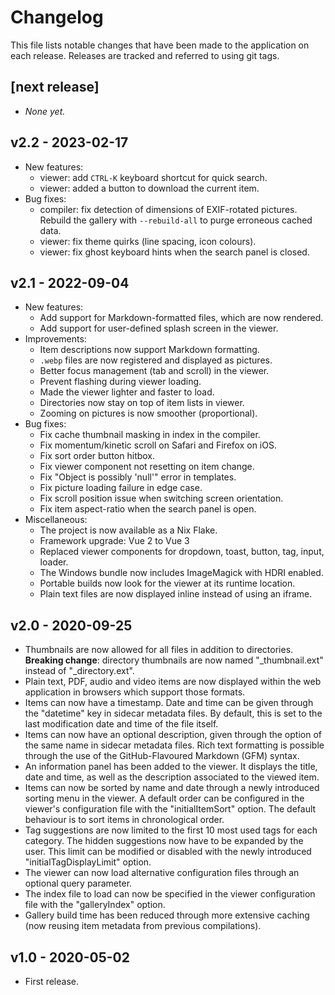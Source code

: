 # Changelog

This file lists notable changes that have been made to the application on each
release. Releases are tracked and referred to using git tags.


## [next release]

- _None yet._


## v2.2 - 2023-02-17
- New features:
  - viewer: add `CTRL-K` keyboard shortcut for quick search.
  - viewer: added a button to download the current item.
- Bug fixes:
  - compiler: fix detection of dimensions of EXIF-rotated pictures.
    Rebuild the gallery with `--rebuild-all` to purge erroneous cached data.
  - viewer: fix theme quirks (line spacing, icon colours).
  - viewer: fix ghost keyboard hints when the search panel is closed.


## v2.1 - 2022-09-04
- New features:
  - Add support for Markdown-formatted files, which are now rendered.
  - Add support for user-defined splash screen in the viewer.
- Improvements:
  - Item descriptions now support Markdown formatting.
  - `.webp` files are now registered and displayed as pictures.
  - Better focus management (tab and scroll) in the viewer.
  - Prevent flashing during viewer loading.
  - Made the viewer lighter and faster to load.
  - Directories now stay on top of item lists in viewer.
  - Zooming on pictures is now smoother (proportional).
- Bug fixes:
  - Fix cache thumbnail masking in index in the compiler.
  - Fix momentum/kinetic scroll on Safari and Firefox on iOS.
  - Fix sort order button hitbox.
  - Fix viewer component not resetting on item change.
  - Fix "Object is possibly 'null'" error in templates.
  - Fix picture loading failure in edge case.
  - Fix scroll position issue when switching screen orientation.
  - Fix item aspect-ratio when the search panel is open.
- Miscellaneous:
  - The project is now available as a Nix Flake.
  - Framework upgrade: Vue 2 to Vue 3
  - Replaced viewer components for dropdown, toast, button, tag, input, loader.
  - The Windows bundle now includes ImageMagick with HDRI enabled.
  - Portable builds now look for the viewer at its runtime location.
  - Plain text files are now displayed inline instead of using an iframe.


## v2.0 - 2020-09-25
- Thumbnails are now allowed for all files in addition to directories.
  __Breaking change__: directory thumbnails are now named "\_thumbnail.ext"
  instead of "\_directory.ext".
- Plain text, PDF, audio and video items are now displayed within the web
  application in browsers which support those formats.
- Items can now have a timestamp. Date and time can be given through the
  "datetime" key in sidecar metadata files. By default, this is set to the last
  modification date and time of the file itself.
- Items can now have an optional description, given through the option of the
  same name in sidecar metadata files. Rich text formatting is possible through
  the use of the GitHub-Flavoured Markdown (GFM) syntax.
- An information panel has been added to the viewer. It displays the title,
  date and time, as well as the description associated to the viewed item.
- Items can now be sorted by name and date through a newly introduced sorting
  menu in the viewer. A default order can be configured in the viewer's
  configuration file with the "initialItemSort" option. The default behaviour
  is to sort items in chronological order.
- Tag suggestions are now limited to the first 10 most used tags for each
  category. The hidden suggestions now have to be expanded by the user. This
  limit can be modified or disabled with the newly introduced
  "initialTagDisplayLimit" option.
- The viewer can now load alternative configuration files through an optional
  query parameter.
- The index file to load can now be specified in the viewer configuration file
  with the "galleryIndex" option.
- Gallery build time has been reduced through more extensive caching (now
  reusing item metadata from previous compilations).


## v1.0 - 2020-05-02
- First release.

